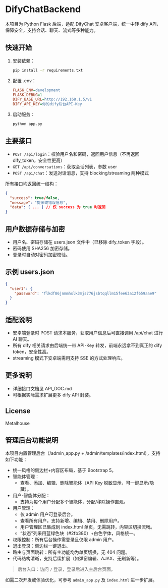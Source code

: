 # DifyChatBackend

本项目为 Python Flask 后端，适配 DifyChat 安卓客户端，统一中转 dify API，保障安全，支持会话、聊天、流式等多种能力。

## 快速开始
1. 安装依赖：
   ```bash
   pip install -r requirements.txt
   ```
2. 配置 .env：
   ```ini
   FLASK_ENV=development
   FLASK_DEBUG=1
   DIFY_BASE_URL=http://192.168.1.5/v1
   DIFY_API_KEY=你的dify后台API-Key
   ```
3. 启动服务：
   ```bash
   python app.py
   ```

## 主要接口
- `POST /api/login`：校验用户名和密码，返回用户信息（不再返回 dify_token，安全性更高）
- `GET /api/conversations`：获取会话列表，参数 user
- `POST /api/chat`：发送对话消息，支持 blocking/streaming 两种模式

所有接口均返回统一结构：
```json
{
  "success": true/false,
  "message": "提示或错误信息",
  "data": { ... } // 仅 success 为 true 时返回
}
```

## 用户数据存储与加密
- 用户名、密码存储在 users.json 文件中（已移除 dify_token 字段）。
- 密码使用 SHA256 加密存储。
- 登录时自动对密码加密校验。

## 示例 users.json
```json
{
  "user1": {
    "password": "flkdf86jnmmhslk3mjs776jsbtqqllm15fee63a12f659aae9"
  }
}
```

## 适配说明
- 安卓端登录时 POST 请求本服务，获取用户信息后可直接调用 /api/chat 进行 AI 聊天。
- 所有 dify 相关请求由后端统一带 API-Key 转发，前端永远拿不到真正的 dify token，安全性高。
- streaming 模式下安卓端需用支持 SSE 的方式处理响应。

## 更多说明
- 详细接口文档见 API_DOC.md
- 可根据实际需求扩展更多 dify API 封装。

## License
Metalhouse

## 管理后台功能说明

本项目内置管理后台（/admin_app.py + /admin/templates/index.html），支持如下功能：

- 统一风格的侧边栏+内容区布局，基于 Bootstrap 5。
- 智能体管理：
  - 查看、添加、编辑、删除智能体（API Key 脱敏显示，可一键显示/隐藏）。
- 用户-智能体分配：
  - 支持为每个用户分配多个智能体，分配/移除操作直观。
- 用户管理：
  - 仅 admin 用户可登录后台。
  - 查看所有用户，支持新增、编辑、禁用、删除用户。
  - 用户管理区已集成到 index.html 单页，无需跳转，内容区切换流畅。
  - “状态”列采用蓝绿色块（#2fb380）+白色字体，风格统一。
- 权限控制：所有后台操作需登录且仅限 admin 用户。
- 退出登录：侧边栏一键退出。
- 路由与页面跳转：所有主功能均为单页切换，无 404 问题。
- 代码结构清晰，支持后续扩展（如弹窗编辑、AJAX、无刷新等）。

> 后台入口：访问 `/` 登录，登录后进入主后台页面。

如需二次开发或体验优化，可参考 `admin_app.py` 及 `index.html` 进一步扩展。
